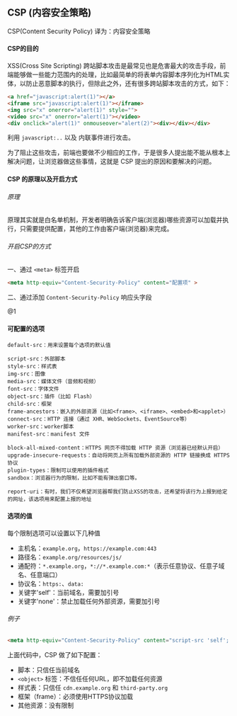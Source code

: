 ## CSP (内容安全策略)
CSP(Content Security Policy) 译为：内容安全策略

#### CSP的目的
XSS(Cross Site Scripting) 跨站脚本攻击是最常见也是危害最大的攻击手段，前端能够做一些能力范围内的处理，比如最简单的将表单内容脚本序列化为HTML实体，以防止恶意脚本的执行，但除此之外，还有很多跨站脚本攻击的方式，如下：
```html
<a href="javascript:alert(1)"></a>
<iframe src="javascript:alert(1)"></iframe>
<img src="x" onerror="alert(1)" style="">
<video src="x" onerror="alert(1)"></video>
<div onclick="alert(1)" onmouseover="alert(2)"><div></div></div>
```

利用 `javascript:..` 以及 内联事件进行攻击。

为了阻止这些攻击，前端也要做不少相应的工作，于是很多人提出能不能从根本上解决问题，让浏览器做这些事情，这就是 CSP 提出的原因和要解决的问题。

#### CSP 的原理以及开启方式
###### 原理
原理其实就是白名单机制，开发者明确告诉客户端(浏览器)哪些资源可以加载并执行，只需要提供配置，其他的工作由客户端(浏览器)来完成。

###### 开启CSP的方式
一、通过 `<meta>` 标签开启
```html
<meta http-equiv="Content-Security-Policy" content="配置项" >
```

二、通过添加 `Content-Security-Policy` 响应头字段

@1

#### 可配置的选项
```
default-src：用来设置每个选项的默认值

script-src：外部脚本
style-src：样式表
img-src：图像
media-src：媒体文件（音频和视频）
font-src：字体文件
object-src：插件（比如 Flash）
child-src：框架
frame-ancestors：嵌入的外部资源（比如<frame>、<iframe>、<embed>和<applet>）
connect-src：HTTP 连接（通过 XHR、WebSockets、EventSource等）
worker-src：worker脚本
manifest-src：manifest 文件

block-all-mixed-content：HTTPS 网页不得加载 HTTP 资源（浏览器已经默认开启）
upgrade-insecure-requests：自动将网页上所有加载外部资源的 HTTP 链接换成 HTTPS 协议
plugin-types：限制可以使用的插件格式
sandbox：浏览器行为的限制，比如不能有弹出窗口等。

report-uri：有时，我们不仅希望浏览器帮我们防止XSS的攻击，还希望将该行为上报到给定的网址，该选项用来配置上报的地址
```

#### 选项的值
每个限制选项可以设置以下几种值
* 主机名：`example.org`，`https://example.com:443`
* 路径名：`example.org/resources/js/`
* 通配符：`*.example.org`，`*://*.example.com:*`（表示任意协议、任意子域名、任意端口）
* 协议名：`https:`、`data:`
* 关键字'self'：当前域名，需要加引号
* 关键字'none'：禁止加载任何外部资源，需要加引号

###### 例子
```html
<meta http-equiv="Content-Security-Policy" content="script-src 'self'; object-src 'none'; style-src cdn.example.org third-party.org; child-src https:">
```
上面代码中，CSP 做了如下配置：
* 脚本：只信任当前域名
* `<object>` 标签：不信任任何URL，即不加载任何资源
* 样式表：只信任 `cdn.example.org` 和 `third-party.org`
* 框架（frame）：必须使用HTTPS协议加载
* 其他资源：没有限制